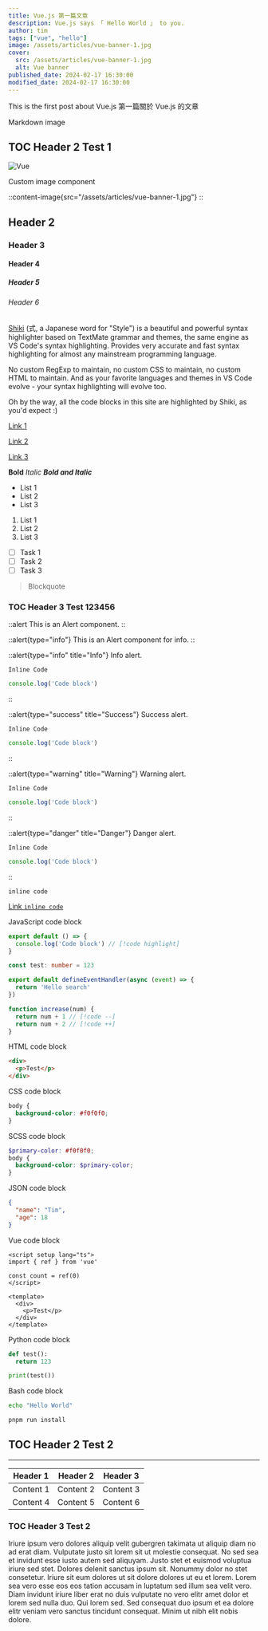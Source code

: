 ```yaml
---
title: Vue.js 第一篇文章
description: Vue.js says 「 Hello World 」 to you.
author: tim
tags: ["vue", "hello"]
image: /assets/articles/vue-banner-1.jpg
cover:
  src: /assets/articles/vue-banner-1.jpg
  alt: Vue banner
published_date: 2024-02-17 16:30:00
modified_date: 2024-02-17 16:30:00
---
```


This is the first post about Vue.js
第一篇關於 Vue.js 的文章

Markdown image

## TOC Header 2 Test 1

![Vue](/assets/articles/vue-banner-1.jpg)

Custom image component

::content-image{src="/assets/articles/vue-banner-1.jpg"}
::

## Header 2
### Header 3
#### Header 4
##### Header 5
###### Header 6

[Shiki](https://shiki.style/) (式, a Japanese word for "Style") is a beautiful and powerful syntax highlighter based on TextMate grammar and themes, the same engine as VS Code's syntax highlighting. Provides very accurate and fast syntax highlighting for almost any mainstream programming language.

No custom RegExp to maintain, no custom CSS to maintain, no custom HTML to maintain. And as your favorite languages and themes in VS Code evolve - your syntax highlighting will evolve too.

Oh by the way, all the code blocks in this site are highlighted by Shiki, as you'd expect :)

[Link 1](https://vuejs.org/)

[Link 2](https://vuejs.org/)

[Link 3](https://vuejs.org/)

**Bold** *Italic* ***Bold and Italic***

- List 1
- List 2
- List 3

1. List 1
2. List 2
3. List 3

- [ ] Task 1
- [ ] Task 2
- [ ] Task 3

> Blockquote

### TOC Header 3 Test 123456

::alert
This is an Alert component.
::

::alert{type="info"}
This is an Alert component for info.
::

::alert{type="info" title="Info"}
Info alert.

`Inline Code`

```js
console.log('Code block')
```
::

::alert{type="success" title="Success"}
Success alert.

`Inline Code`

```js
console.log('Code block')
```
::

::alert{type="warning" title="Warning"}
Warning alert.

`Inline Code`

```js
console.log('Code block')
```
::

::alert{type="danger" title="Danger"}
Danger alert.

`Inline Code`

```js
console.log('Code block')
```
::

`inline code`

[Link `inline code`](https://vuejs.org/)

JavaScript code block

```js [file.js] meta-info=val
export default () => {
  console.log('Code block') // [!code highlight]
}
```

```ts {1,3-4} [server/api/search.ts]
const test: number = 123

export default defineEventHandler(async (event) => {
  return 'Hello search'
})
```

```js [test.js]
function increase(num) {
  return num + 1 // [!code --]
  return num + 2 // [!code ++]
}
```

HTML code block

```html
<div>
  <p>Test</p>
</div>
```

CSS code block

```css
body {
  background-color: #f0f0f0;
}
```

SCSS code block

```scss
$primary-color: #f0f0f0;
body {
  background-color: $primary-color;
}
```

JSON code block

```json
{
  "name": "Tim",
  "age": 18
}
```

Vue code block

```vue
<script setup lang="ts">
import { ref } from 'vue'

const count = ref(0)
</script>

<template>
  <div>
    <p>Test</p>
  </div>
</template>
```

Python code block

```python
def test():
  return 123

print(test())
```

Bash code block

```bash
echo "Hello World"

pnpm run install
```

## TOC Header 2 Test 2

---

| Header 1 | Header 2 | Header 3 |
| -------- | -------- | -------- |
| Content 1 | Content 2 | Content 3 |
| Content 4 | Content 5 | Content 6 |

### TOC Header 3 Test 2

Iriure ipsum vero dolores aliquip velit gubergren takimata ut aliquip diam no ad erat diam. Vulputate justo sit lorem sit ut molestie consequat. No sed sea et invidunt esse iusto autem sed aliquyam. Justo stet et euismod voluptua iriure sed stet. Dolores delenit sanctus ipsum sit. Nonummy dolor no stet consetetur. Iriure sit eum dolores ut sit dolore dolores ut eu et lorem. Lorem sea vero esse eos eos tation accusam in luptatum sed illum sea velit vero. Diam invidunt iriure liber erat no duis vulputate no vero elitr amet dolor et lorem sed nulla duo. Qui lorem sed. Sed consequat duo ipsum et ea dolore elitr veniam vero sanctus tincidunt consequat. Minim ut nibh elit nobis dolore.
